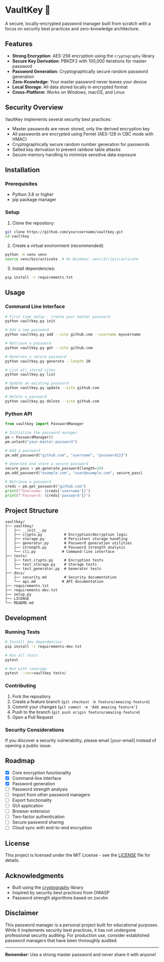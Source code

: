 # VaultKey 🔐

A secure, locally-encrypted password manager built from scratch with a focus on security best practices and zero-knowledge architecture.

## Features

- **Strong Encryption**: AES-256 encryption using the `cryptography` library
- **Secure Key Derivation**: PBKDF2 with 100,000 iterations for master password
- **Password Generation**: Cryptographically secure random password generation
- **Zero-Knowledge**: Your master password never leaves your device
- **Local Storage**: All data stored locally in encrypted format
- **Cross-Platform**: Works on Windows, macOS, and Linux

## Security Overview

VaultKey implements several security best practices:

- Master passwords are never stored, only the derived encryption key
- All passwords are encrypted using Fernet (AES-128 in CBC mode with HMAC)
- Cryptographically secure random number generation for passwords
- Salted key derivation to prevent rainbow table attacks
- Secure memory handling to minimize sensitive data exposure

## Installation

### Prerequisites
- Python 3.8 or higher
- pip package manager

### Setup

1. Clone the repository:
```bash
git clone https://github.com/yourusername/vaultkey.git
cd vaultkey
```

2. Create a virtual environment (recommended):
```bash
python -m venv venv
source venv/bin/activate  # On Windows: venv\Scripts\activate
```

3. Install dependencies:
```bash
pip install -r requirements.txt
```

## Usage

### Command Line Interface

```bash
# First time setup - create your master password
python vaultkey.py init

# Add a new password
python vaultkey.py add --site github.com --username myusername

# Retrieve a password
python vaultkey.py get --site github.com

# Generate a secure password
python vaultkey.py generate --length 20

# List all stored sites
python vaultkey.py list

# Update an existing password
python vaultkey.py update --site github.com

# Delete a password
python vaultkey.py delete --site github.com
```

### Python API

```python
from vaultkey import PasswordManager

# Initialize the password manager
pm = PasswordManager()
pm.unlock("your-master-password")

# Add a password
pm.add_password("github.com", "username", "password123")

# Generate and store a secure password
secure_pass = pm.generate_password(length=20)
pm.add_password("example.com", "user@example.com", secure_pass)

# Retrieve a password
creds = pm.get_password("github.com")
print(f"Username: {creds['username']}")
print(f"Password: {creds['password']}")
```

## Project Structure

```
vaultkey/
├── vaultkey/
│   ├── __init__.py
│   ├── crypto.py          # Encryption/decryption logic
│   ├── storage.py         # Persistent storage handling
│   ├── generator.py       # Password generation utilities
│   ├── strength.py        # Password strength analysis
│   └── cli.py            # Command-line interface
├── tests/
│   ├── test_crypto.py     # Encryption tests
│   ├── test_storage.py    # Storage tests
│   └── test_generator.py  # Generator tests
├── docs/
│   ├── security.md        # Security documentation
│   └── api.md            # API documentation
├── requirements.txt
├── requirements-dev.txt
├── setup.py
├── LICENSE
└── README.md
```

## Development

### Running Tests

```bash
# Install dev dependencies
pip install -r requirements-dev.txt

# Run all tests
pytest

# Run with coverage
pytest --cov=vaultkey tests/
```

### Contributing

1. Fork the repository
2. Create a feature branch (`git checkout -b feature/amazing-feature`)
3. Commit your changes (`git commit -m 'Add amazing feature'`)
4. Push to the branch (`git push origin feature/amazing-feature`)
5. Open a Pull Request

### Security Considerations

If you discover a security vulnerability, please email [your-email] instead of opening a public issue.

## Roadmap

- [x] Core encryption functionality
- [x] Command-line interface
- [x] Password generation
- [ ] Password strength analysis
- [ ] Import from other password managers
- [ ] Export functionality
- [ ] GUI application
- [ ] Browser extension
- [ ] Two-factor authentication
- [ ] Secure password sharing
- [ ] Cloud sync with end-to-end encryption

## License

This project is licensed under the MIT License - see the [LICENSE](LICENSE) file for details.

## Acknowledgments

- Built using the [cryptography](https://cryptography.io/) library
- Inspired by security best practices from OWASP
- Password strength algorithms based on zxcvbn

## Disclaimer

This password manager is a personal project built for educational purposes. While it implements security best practices, it has not undergone professional security auditing. For production use, consider established password managers that have been thoroughly audited.

---

**Remember**: Use a strong master password and never share it with anyone!